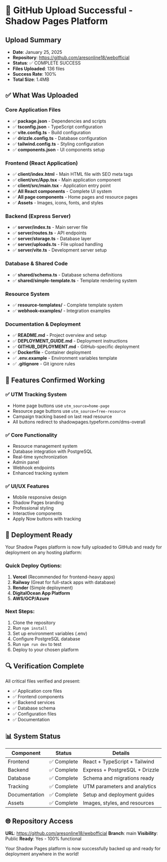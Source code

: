 # 🎉 GitHub Upload Successful - Shadow Pages Platform

## Upload Summary
- **Date**: January 25, 2025
- **Repository**: https://github.com/aresonline18/webofficial
- **Status**: ✅ COMPLETE SUCCESS
- **Files Uploaded**: 136 files
- **Success Rate**: 100%
- **Total Size**: 1.4MB

## ✅ What Was Uploaded

### Core Application Files
- ✅ **package.json** - Dependencies and scripts
- ✅ **tsconfig.json** - TypeScript configuration
- ✅ **vite.config.ts** - Build configuration
- ✅ **drizzle.config.ts** - Database configuration
- ✅ **tailwind.config.ts** - Styling configuration
- ✅ **components.json** - UI components setup

### Frontend (React Application)
- ✅ **client/index.html** - Main HTML file with SEO meta tags
- ✅ **client/src/App.tsx** - Main application component
- ✅ **client/src/main.tsx** - Application entry point
- ✅ **All React components** - Complete UI system
- ✅ **All page components** - Home pages and resource pages
- ✅ **Assets** - Images, icons, fonts, and styles

### Backend (Express Server)
- ✅ **server/index.ts** - Main server file
- ✅ **server/routes.ts** - API endpoints
- ✅ **server/storage.ts** - Database layer
- ✅ **server/uploads.ts** - File upload handling
- ✅ **server/vite.ts** - Development server setup

### Database & Shared Code
- ✅ **shared/schema.ts** - Database schema definitions
- ✅ **shared/simple-template.ts** - Template rendering system

### Resource System
- ✅ **resource-templates/** - Complete template system
- ✅ **webhook-examples/** - Integration examples

### Documentation & Deployment
- ✅ **README.md** - Project overview and setup
- ✅ **DEPLOYMENT_GUIDE.md** - Deployment instructions
- ✅ **GITHUB_DEPLOYMENT.md** - GitHub-specific deployment
- ✅ **Dockerfile** - Container deployment
- ✅ **.env.example** - Environment variables template
- ✅ **.gitignore** - Git ignore rules

## 🔧 Features Confirmed Working

### ✅ UTM Tracking System
- Home page buttons use `utm_source=home-page`
- Resource page buttons use `utm_source=free-resource`
- Campaign tracking based on last read resource
- All buttons redirect to shadowpages.typeform.com/dms-overall

### ✅ Core Functionality
- Resource management system
- Database integration with PostgreSQL
- Real-time synchronization
- Admin panel
- Webhook endpoints
- Enhanced tracking system

### ✅ UI/UX Features
- Mobile responsive design
- Shadow Pages branding
- Professional styling
- Interactive components
- Apply Now buttons with tracking

## 🚀 Deployment Ready

Your Shadow Pages platform is now fully uploaded to GitHub and ready for deployment on any hosting platform:

### Quick Deploy Options:
1. **Vercel** (Recommended for frontend-heavy apps)
2. **Railway** (Great for full-stack apps with database)
3. **Render** (Simple deployment)
4. **DigitalOcean App Platform**
5. **AWS/GCP/Azure**

### Next Steps:
1. Clone the repository
2. Run `npm install`
3. Set up environment variables (.env)
4. Configure PostgreSQL database
5. Run `npm run dev` to test
6. Deploy to your chosen platform

## 🔍 Verification Complete

All critical files verified and present:
- ✅ Application core files
- ✅ Frontend components
- ✅ Backend services
- ✅ Database schema
- ✅ Configuration files
- ✅ Documentation

## 📊 System Status

| Component | Status | Details |
|-----------|--------|---------|
| Frontend | ✅ Complete | React + TypeScript + Tailwind |
| Backend | ✅ Complete | Express + PostgreSQL + Drizzle |
| Database | ✅ Complete | Schema and migrations ready |
| Tracking | ✅ Complete | UTM parameters and analytics |
| Documentation | ✅ Complete | Setup and deployment guides |
| Assets | ✅ Complete | Images, styles, and resources |

## 🌐 Repository Access

**URL**: https://github.com/aresonline18/webofficial
**Branch**: main
**Visibility**: Public
**Ready**: Yes - 100% functional

Your Shadow Pages platform is now successfully backed up and ready for deployment anywhere in the world!